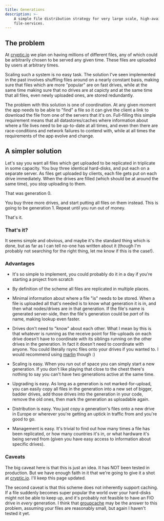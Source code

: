 ```yaml
---
title: Generations
description: >-
    A simple file distribution strategy for very large scale, high-availability
    file-services.
---
```


## The problem

At [cryptic.io][cryptic] we plan on having millions of different
files, any of which could be arbitrarily chosen to be served any given time.
These files are uploaded by users at arbitrary times.

Scaling such a system is no easy task. The solution I've seen implemented in the
past involves shuffling files around on a nearly constant basis, making sure
that files which are more "popular" are on fast drives, while at the same time
making sure that no drives are at capicty and at the same time that all files,
even newly uploaded ones, are stored redundantly.

The problem with this solution is one of coordination. At any given moment the
app needs to be able to "find" a file so it can give the client a link to
download the file from one of the servers that it's on. Full-filling this simple
requirement means that all datastores/caches where information about where a
file lives need to be up-to-date at all times, and even then there are
race-conditions and network failures to contend with, while at all times the
requirements of the app evolve and change.

## A simpler solution

Let's say you want all files which get uploaded to be replicated in triplicate
in some capacity. You buy three identical hard-disks, and put each on a separate
server.  As files get uploaded by clients, each file gets put on each drive
immediately. When the drives are filled (which should be at around the same
time), you stop uploading to them.

That was generation 0.

You buy three more drives, and start putting all files on them instead. This is
going to be generation 1. Repeat until you run out of money.

That's it.

### That's it?

It seems simple and obvious, and maybe it's the standard thing which is done,
but as far as I can tell no-one has written about it (though I'm probably not
searching for the right thing, let me know if this is the case!).

### Advantages

* It's so simple to implement, you could probably do it in a day if you're
starting a project from scratch

* By definition of the scheme all files are replicated in multiple places.

* Minimal information about where a file "is" needs to be stored. When a file is
uploaded all that's needed is to know what generation it is in, and then what
nodes/drives are in that generation. If the file's name is generated
server-side, then the file's generation could be *part* of its name, making
lookup even faster.

* Drives don't need to "know" about each other. What I mean by this is that
whatever is running as the receive point for file-uploads on each drive doesn't
have to coordinate with its siblings running on the other drives in the
generation. In fact it doesn't need to coordinate with anyone. You could
literally rsync files onto your drives if you wanted to. I would recommend using
[marlin][0] though :)

* Scaling is easy. When you run out of space you can simply start a new
generation. If you don't like playing that close to the chest there's nothing to
say you can't have two generations active at the same time.

* Upgrading is easy. As long as a generation is not marked-for-upload, you can
easily copy all files in the generation into a new set of bigger, badder drives,
add those drives into the generation in your code, remove the old ones, then
mark the generation as uploadable again.

* Distribution is easy. You just copy a generation's files onto a new drive in
Europe or wherever you're getting an uptick in traffic from and you're good to
go.

* Management is easy. It's trivial to find out how many times a file has been
replicated, or how many countries it's in, or what hardware it's being served
from (given you have easy access to information about specific drives).

### Caveats

The big caveat here is that this is just an idea. It has NOT been tested in
production. But we have enough faith in it that we're going to give it a shot at
[cryptic.io][cryptic]. I'll keep this page updated.

The second caveat is that this scheme does not inherently support caching. If a
file suddenly becomes super popular the world over your hard-disks might not be
able to keep up, and it's probably not feasible to have an FIO drive in *every*
generation. I think that [groupcache][1] may be the answer to this problem,
assuming your files are reasonably small, but again I haven't tested it yet.

[cryptic]: https://cryptic.io
[0]: https://github.com/cryptic-io/marlin
[1]: https://github.com/golang/groupcache
